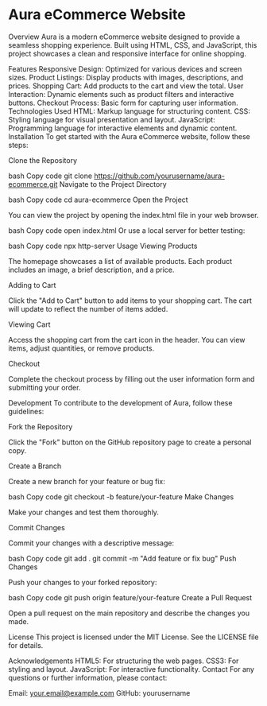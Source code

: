 # Aura eCommerce Website
Overview
Aura is a modern eCommerce website designed to provide a seamless shopping experience. Built using HTML, CSS, and JavaScript, this project showcases a clean and responsive interface for online shopping.

Features
Responsive Design: Optimized for various devices and screen sizes.
Product Listings: Display products with images, descriptions, and prices.
Shopping Cart: Add products to the cart and view the total.
User Interaction: Dynamic elements such as product filters and interactive buttons.
Checkout Process: Basic form for capturing user information.
Technologies Used
HTML: Markup language for structuring content.
CSS: Styling language for visual presentation and layout.
JavaScript: Programming language for interactive elements and dynamic content.
Installation
To get started with the Aura eCommerce website, follow these steps:

Clone the Repository

bash
Copy code
git clone https://github.com/yourusername/aura-ecommerce.git
Navigate to the Project Directory

bash
Copy code
cd aura-ecommerce
Open the Project

You can view the project by opening the index.html file in your web browser.

bash
Copy code
open index.html
Or use a local server for better testing:

bash
Copy code
npx http-server
Usage
Viewing Products

The homepage showcases a list of available products. Each product includes an image, a brief description, and a price.

Adding to Cart

Click the "Add to Cart" button to add items to your shopping cart. The cart will update to reflect the number of items added.

Viewing Cart

Access the shopping cart from the cart icon in the header. You can view items, adjust quantities, or remove products.

Checkout

Complete the checkout process by filling out the user information form and submitting your order.

Development
To contribute to the development of Aura, follow these guidelines:

Fork the Repository

Click the "Fork" button on the GitHub repository page to create a personal copy.

Create a Branch

Create a new branch for your feature or bug fix:

bash
Copy code
git checkout -b feature/your-feature
Make Changes

Make your changes and test them thoroughly.

Commit Changes

Commit your changes with a descriptive message:

bash
Copy code
git add .
git commit -m "Add feature or fix bug"
Push Changes

Push your changes to your forked repository:

bash
Copy code
git push origin feature/your-feature
Create a Pull Request

Open a pull request on the main repository and describe the changes you made.

License
This project is licensed under the MIT License. See the LICENSE file for details.

Acknowledgements
HTML5: For structuring the web pages.
CSS3: For styling and layout.
JavaScript: For interactive functionality.
Contact
For any questions or further information, please contact:

Email: your.email@example.com
GitHub: yourusername
